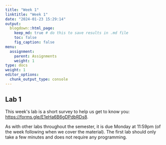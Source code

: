 ```yaml
---
title: "Week 1"
linktitle: "Week 1"
date: "2024-01-23 15:29:14"
output:
  blogdown::html_page:
    keep_md: true # do this to save results in .md file
    toc: false
    fig_caption: false
menu:
  assignment:
    parent: Assignments
    weight: 1
type: docs
weight: 1
editor_options:
  chunk_output_type: console
---
```


## Lab 1

This week's lab is a short survey to help us get to know you: <https://forms.gle/E1eHa6B6gDPdbRDs8>.

As with other labs throughout the semester, it is due Monday at 11:59pm (of the week following when we cover the material). The first lab should only take a few minutes and does not require any programming.
